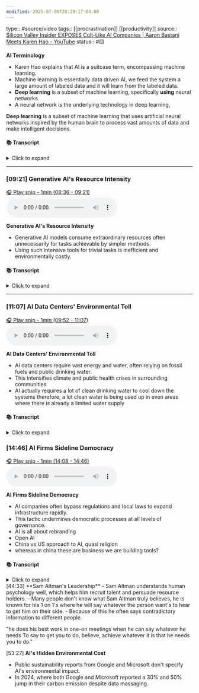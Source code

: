 ```yaml
---
modified: 2025-07-06T20:29:17-04:00
---
```

type:: #source/video 
tags:: [[procrastination]] [[productivity]]
source:: [Silicon Valley Insider EXPOSES Cult-Like AI Companies | Aaron Bastani Meets Karen Hao - YouTube](https://www.youtube.com/watch?v=8enXRDlWguU)
status:: #🟨 

**AI Terminology**
- Karen Hao explains that AI is a suitcase term, encompassing machine learning. 
- Machine learning is essentially data driven AI, we feed the system a large amount of labeled data and it will learn from the labeled data.
- **Deep learning** is a subset of machine learning, specifically **using** neural networks.
- A neural network is the underlying technology in deep learning, 

**Deep learning** is a subset of machine learning that uses artificial neural networks inspired by the human brain to process vast amounts of data and make intelligent decisions.
#### 📚 Transcript
<details>
<summary>Click to expand</summary>
<blockquote><b>Karen Hao</b><br/><br/>One of the founding fathers of AI used to call AI a suitcase word because you can put whatever you want in the suitcase and suddenly AI means something different. So we have this suitcase word of AI. And then under that, any data-driven AI techniques are called machine learning. And then any neural network data-driven techniques are called deep learning. So it's the smallest circle within this broader suitcase. So deep learning and neural networks are kind of interchangeable. Not exactly in the sense that neural networks are referring to a piece of software and deep learning is referring to the process that the software is doing.</blockquote>
</details>



---


### [09:21] Generative AI's Resource Intensity


[🎧 Play snip - 1min️ (08:36 - 09:21)](https://share.snipd.com/snip/379eef31-38da-4895-b0bc-9fb1996f714f)
<audio controls> <source src="https://storage.googleapis.com/sideload_processed/8476c8b4-c6fb-443c-b47f-3b747e0e469c%2F8476c8b4-c6fb-443c-b47f-3b747e0e469c.mp3#t=08:36,09:21"> </audio>


**Generative AI's Resource Intensity**

- Generative AI models consume extraordinary resources often unnecessarily for tasks achievable by simpler methods.
- Using such intensive tools for trivial tasks is inefficient and environmentally costly.


#### 📚 Transcript
<details>
<summary>Click to expand</summary>
<blockquote><b>Karen Hao</b><br/><br/>Exactly. Like it's not fit for the task. And the extraordinary amount of environmental costs for flying that rocket when you could have flown a much more efficient plane to do the same thing is like, what are you doing? And that's one of the things that people don't really realize about artificial or about generative AI is that the resource consumption required to develop these models and also use These models is quite extraordinary. And oftentimes people are using them for tasks that could be achieved with highly efficient, different AI techniques. But because we use the sweeping term AI to mean anything, then people just think, oh, yeah, right, right.</blockquote>
</details>



---


### [11:07] AI Data Centers' Environmental Toll


[🎧 Play snip - 1min️ (09:52 - 11:07)](https://share.snipd.com/snip/06963b7a-f7c5-4f7e-a67c-60df46806d0d)
<audio controls> <source src="https://storage.googleapis.com/sideload_processed/8476c8b4-c6fb-443c-b47f-3b747e0e469c%2F8476c8b4-c6fb-443c-b47f-3b747e0e469c.mp3#t=09:52,11:07"> </audio>


**AI Data Centers' Environmental Toll**

- AI data centers require vast energy and water, often relying on fossil fuels and public drinking water.
- This intensifies climate and public health crises in surrounding communities.
- AI actually requires a lot of clean drinking water to cool down the systems therefore, a lot clean water is being used up in even areas where there is already a limited water supply



#### 📚 Transcript
<details>
<summary>Click to expand</summary>
<blockquote><b>Karen Hao</b><br/><br/>There are numbers around the energy consumption, which you could then use to kind of try and project carbon emissions. There was a McKinsey report that recently projected that based on the current pace of data center and supercomputer expansion for the development and deployment of AI technologies, We would need to add around half to 1.2 times the amount of energy consumed in the UK annually to the global grid in the next five years. Wow. Yeah. And most of that will be serviced by fossil fuels. This is something that Sam Altman actually even said in front of the Senate a couple of weeks ago. He said it will most probably be natural gas. So he actually picked the nicest fossil fuel. But we're already seeing reports of coal plants having their lives extended. They were meant to be retired, but they're no longer being retired explicitly to power data center development. We're seeing reports of Elon Musk's XAI, the giant supercomputer that he built called Colossus in Memphis, Tennessee. It is being powered with around 35 unlicensed methane gas turbines that are pumping thousands of toxic air pollutants into the air, into that community. So this</blockquote>
</details>



### [14:46] AI Firms Sideline Democracy


[🎧 Play snip - 1min️ (14:08 - 14:46)](https://share.snipd.com/snip/73a0bcae-c3dd-48d4-8cf1-2c183c88a132)
<audio controls> <source src="https://storage.googleapis.com/sideload_processed/8476c8b4-c6fb-443c-b47f-3b747e0e469c%2F8476c8b4-c6fb-443c-b47f-3b747e0e469c.mp3#t=14:08,14:46"> </audio>


**AI Firms Sideline Democracy**

- AI companies often bypass regulations and local laws to expand infrastructure rapidly.
- This tactic undermines democratic processes at all levels of governance.
- AI is all about rebranding
- Open AI
- China vs US approach to AI, quasi religion
- whereas in china these are business we are building tools?
#### 📚 Transcript
<details>
<summary>Click to expand</summary>
<blockquote><b>Karen Hao</b><br/><br/>Local levels all the way to the international level.</blockquote><br/><blockquote><b>Aaron Bastani</b><br/><br/>It's kind of that orthodoxy of seek permission after you do something is now, I mean, when you start applying...</blockquote><br/><blockquote><b>Karen Hao</b><br/><br/>This is business as usual for those companies. That's part of their expansion strategy.</blockquote><br/><blockquote><b>Aaron Bastani</b><br/><br/>Which we'll talk about. And we're going to talk about the sort of global colonial aspect as well with regards to resource consumption resource use just bring it back to the us again because at the top of this Conversation i want to offer a bit of a primer to people out there who they maybe know what ai is they maybe have used chat gpt what are the major companies we're now talking about in this Space particularly in the united states of america over the last five years? Who</blockquote>
</details>
[44:33] **Sam Altman's Leadership**
- Sam Altman understands human psychology well, which helps him recruit talent and persuade resource holders.
- Many people don't know what Sam Altman truly believes, he is known for his 1 on 1's where he will say whatever the person want's to hear to get him on their side.
- Because of this he often says contradictory information to different people. 


"he does his best work in one-on meetings when he can say whatever he needs To say to get you to do, believe, achieve whatever it is that he needs you to do."



 [53:27] **AI's Hidden Environmental Cost**
- Public sustainability reports from Google and Microsoft don't specify AI's environmental impact.
- In 2024, where both Google and Microsoft reported a 30% and 50% jump in their carbon emission despite data massaging.


